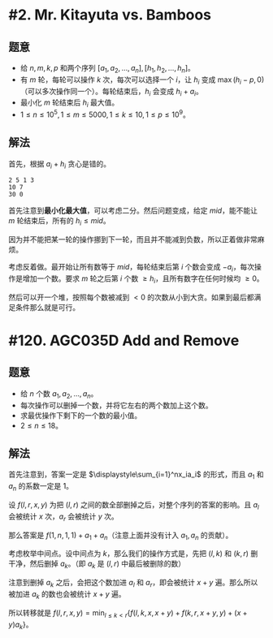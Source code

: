 # #2. Mr. Kitayuta vs. Bamboos

## 题意

- 给 $n,m,k,p$ 和两个序列 $[a_1,a_2,\ldots,a_n],[h_1,h_2,\ldots,h_n]$。
- 有 $m$ 轮，每轮可以操作 $k$ 次，每次可以选择一个 $i$，让 $h_i$ 变成 $\max(h_i-p,0)$（可以多次操作同一个）。每轮结束后，$h_i$ 会变成 $h_i+a_i$。
- 最小化 $m$ 轮结束后 $h_i$ 最大值。
- $1\le n\le10^5,1\le m\le5000,1\le k\le10,1\le p\le10^9$。

## 解法

首先，根据 $a_i+h_i$ 贪心是错的。

```plain
2 5 1 3
10 7
30 0
```

首先注意到**最小化最大值**，可以考虑二分。然后问题变成，给定 $mid$，能不能让 $m$ 轮结束后，所有的 $h_i\le mid$。

因为并不能把某一轮的操作挪到下一轮，而且并不能减到负数，所以正着做非常麻烦。

考虑反着做。最开始让所有数等于 $mid$，每轮结束后第 $i$ 个数会变成 $-a_i$，每次操作是增加一个数。要求 $m$ 轮之后第 $i$ 个数 $\ge h_i$，且所有数字在任何时候均 $\ge0$。

然后可以开一个堆，按照每个数被减到 $<0$ 的次数从小到大贪。如果到最后都满足条件那么就是可行。

# #120. AGC035D Add and Remove

## 题意

- 给 $n$ 个数 $a_1,a_2,\ldots,a_n$。
- 每次操作可以删掉一个数，并将它左右的两个数加上这个数。
- 求最优操作下剩下的一个数的最小值。
- $2\le n\le18$。

## 解法

首先注意到，答案一定是 $\displaystyle\sum_{i=1}^nx_ia_i$ 的形式，而且 $a_1$ 和 $a_n$ 的系数一定是 $1$。

设 $f(l,r,x,y)$ 为把 $(l,r)$ 之间的数全部删掉之后，对整个序列的答案的影响。且 $a_l$ 会被统计 $x$ 次，$a_r$ 会被统计 $y$ 次。

那么答案是 $f(1,n,1,1)+a_1+a_n$（注意上面并没有计入 $a_1,a_n$ 的贡献）。

考虑枚举中间点。设中间点为 $k$，那么我们的操作方式是，先把 $(l,k)$ 和 $(k,r)$ 删干净，然后删掉 $a_k$。（即 $a_k$ 是 $(l,r)$ 中最后被删除的数）

注意到删掉 $a_k$ 之后，会把这个数加进 $a_l$ 和 $a_r$，即会被统计 $x+y$ 遍。那么所以被加进 $a_k$ 的数也会被统计 $x+y$ 遍。

所以转移就是 $\displaystyle f(l,r,x,y)=\min_{l\le k<r}\{f(l,k,x,x+y)+f(k,r,x+y,y)+(x+y)a_k\}$。